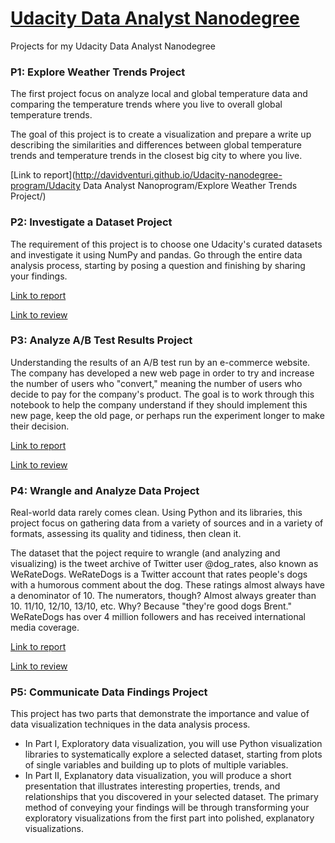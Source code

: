 # [Udacity Data Analyst Nanodegree](https://www.udacity.com/course/data-analyst-nanodegree--nd002)
Projects for my Udacity Data Analyst Nanodegree

### P1: Explore Weather Trends Project

The first project focus on analyze local and global temperature data and comparing the temperature trends where you live to overall global temperature trends.

The goal of this project is to create a visualization and prepare a write up describing the similarities and differences between global temperature trends and temperature trends in the closest big city to where you live.

[Link to report](http://davidventuri.github.io/Udacity-nanodegree-program/Udacity Data Analyst Nanoprogram/Explore Weather Trends Project/)

### P2: Investigate a Dataset Project

The requirement of this project is to choose one Udacity's curated datasets and investigate it using NumPy and pandas. Go through the entire data analysis process, starting by posing a question and finishing by sharing your findings.

[Link to report](http://davidventuri.github.io/udacity-dand-p1/)

[Link to review](https://review.udacity.com/#!/reviews/137257/shared)

### P3: Analyze A/B Test Results Project

Understanding the results of an A/B test run by an e-commerce website. The company has developed a new web page in order to try and increase the number of users who "convert," meaning the number of users who decide to pay for the company's product. The goal is to work through this notebook to help the company understand if they should implement this new page, keep the old page, or perhaps run the experiment longer to make their decision.

[Link to report](http://davidventuri.github.io/udacity-dand-p2/)

[Link to review](https://review.udacity.com/#!/reviews/145890/shared)

### P4: Wrangle and Analyze Data Project

Real-world data rarely comes clean. Using Python and its libraries, this project focus on gathering data from a variety of sources and in a variety of formats, assessing its quality and tidiness, then clean it.

The dataset that the poject require to wrangle (and analyzing and visualizing) is the tweet archive of Twitter user @dog_rates, also known as WeRateDogs. WeRateDogs is a Twitter account that rates people's dogs with a humorous comment about the dog. These ratings almost always have a denominator of 10. The numerators, though? Almost always greater than 10. 11/10, 12/10, 13/10, etc. Why? Because "they're good dogs Brent." WeRateDogs has over 4 million followers and has received international media coverage.

[Link to report](/p3/report.md)

[Link to review](https://review.udacity.com/#!/reviews/165416/shared)

### P5: Communicate Data Findings Project

This project has two parts that demonstrate the importance and value of data visualization techniques in the data analysis process.

- In Part I, Exploratory data visualization, you will use Python visualization libraries to systematically explore a selected dataset, starting from plots of single variables and building up to plots of multiple variables.
- In Part II, Explanatory data visualization, you will produce a short presentation that illustrates interesting properties, trends, and relationships that you discovered in your selected dataset. The primary method of conveying your findings will be through transforming your exploratory visualizations from the first part into polished, explanatory visualizations.
